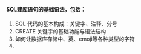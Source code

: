 #### SQL建库语句的基础语法，包括：
1. SQL 代码的基本构成：关键字、注释、分号
2. CREATE 关键字的基础功能与语法结构
3. 如何让数据库存储中、英、emoji等各种类型的字符
4. 
<!--stackedit_data:
eyJoaXN0b3J5IjpbLTc5MDM4NDE5MF19
-->